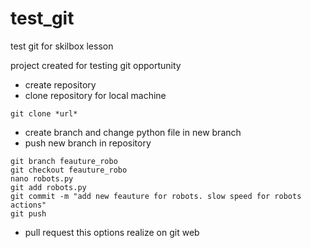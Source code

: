 # test_git
test git for skilbox lesson

project created for testing git opportunity

- create repository
- clone repository for local machine
```
git clone *url*
```
- create branch and change python file in new branch
- push new branch in repository
```
git branch feauture_robo
git checkout feauture_robo
nano robots.py
git add robots.py
git commit -m "add new feauture for robots. slow speed for robots actions"
git push
```
- pull request
this options realize on git web

